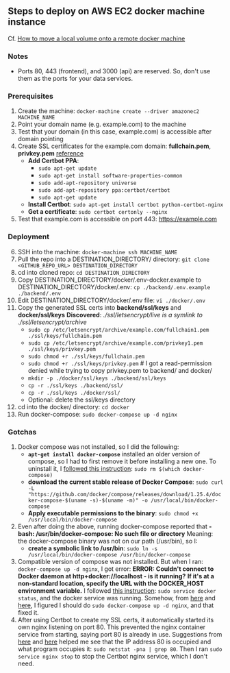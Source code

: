 ## Steps to deploy on AWS EC2 docker machine instance
Cf. [How to move a local volume onto a remote docker machine](https://stackoverflow.com/a/41652410/1743192)

### Notes
- Ports 80, 443 (frontend), and 3000 (api) are reserved.
  So, don't use them as the ports for your data services.

### Prerequisites
01. Create the machine: `docker-machine create --driver amazonec2 MACHINE_NAME`
02. Point your domain name (e.g. example.com) to the machine
03. Test that your domain (in this case, example.com) is accessible after domain pointing
04. Create SSL certificates for the example.com domain: **fullchain.pem**, **privkey.pem**
    [reference](https://certbot.eff.org/lets-encrypt/ubuntuxenial-nginx)
    - **Add Certbot PPA**:
      - `sudo apt-get update`
      - `sudo apt-get install software-properties-common`
      - `sudo add-apt-repository universe`
      - `sudo add-apt-repository ppa:certbot/certbot`
      - `sudo apt-get update`
    - **Install Certbot**: `sudo apt-get install certbot python-certbot-nginx`
    - **Get a certificate**: `sudo certbot certonly --nginx`
05. Test that example.com is accessible on port 443: https://example.com

### Deployment
06. SSH into the machine: `docker-machine ssh MACHINE_NAME`
07. Pull the repo into a DESTINATION_DIRECTORY/ directory:
    `git clone <GITHUB_REPO_URL> DESTINATION_DIRECTORY`
08. cd into cloned repo: `cd DESTINATION_DIRECTORY`
09. Copy DESTINATION_DIRECTORY/docker/.env-docker.example to DESTINATION_DIRECTORY/docker/.env:
    `cp ./backend/.env.example ./backend/.env`
10. Edit DESTINATION_DIRECTORY/docker/.env file: `vi ./docker/.env`
11. Copy the generated SSL certs into **backend/ssl/keys** and **docker/ssl/keys**
    **Discovered**: *./ssl/letsencrypt/live is a symlink to ./ssl/letsencrypt/archive*
    - `sudo cp /etc/letsencrypt/archive/example.com/fullchain1.pem ./ssl/keys/fullchain.pem`
    - `sudo cp /etc/letsencrypt/archive/example.com/privkey1.pem ./ssl/keys/privkey.pem`
    - `sudo chmod +r ./ssl/keys/fullchain.pem`
    - `sudo chmod +r ./ssl/keys/privkey.pem` # I got a read-permission denied while trying to copy privkey.pem to backend/ and docker/
    - `mkdir -p ./docker/ssl/keys ./backend/ssl/keys`
    - `cp -r ./ssl/keys ./backend/ssl/`
    - `cp -r ./ssl/keys ./docker/ssl/`
    - Optional: delete the ssl/keys directory
13. cd into the docker/ directory: `cd docker`
14. Run docker-compose: `sudo docker-compose up -d nginx`

### Gotchas
1. Docker compose was not installed, so I did the following:
   - **`apt-get install docker-compose`** installed an older version of compose, so I had to first remove it before installing a new one.
     To uninstall it, I [followed this instruction](https://stackoverflow.com/a/31143355/1743192):
     `sudo rm $(which docker-compose)`
   - **download the current stable release of Docker Compose**:
     `sudo curl -L "https://github.com/docker/compose/releases/download/1.25.4/docker-compose-$(uname -s)-$(uname -m)" -o /usr/local/bin/docker-compose`
   - **Apply executable permissions to the binary**:
     `sudo chmod +x /usr/local/bin/docker-compose`
2. Even after doing the above, running docker-compose reported that **-bash: /usr/bin/docker-compose: No such file or directory**
   Meaning: the docker-compose binary was not on our path (/usr/bin), so I:
   - **create a symbolic link to /usr/bin**:
     `sudo ln -s /usr/local/bin/docker-compose /usr/bin/docker-compose`
3. Compatible version of compose was not installed. But when I ran:
   `docker-compose up -d nginx`, I got error:
   **ERROR: Couldn't connect to Docker daemon at http+docker://localhost - is it running?**
   **If it's at a non-standard location, specify the URL with the DOCKER_HOST environment variable.**
   I followed [this instruction](https://medium.com/developer-space/if-you-faced-an-issue-like-couldnt-connect-to-docker-daemon-at-http-docker-localunixsocket-is-27b35f17d09d):
   `sudo service docker status`, and the docker service was running.
   Somehow, from [here](https://github.com/docker/compose/issues/4181#issuecomment-263501259)
   and [here](https://github.com/docker/compose/issues/4181#issuecomment-263455833),
   I figured I should do `sudo docker-compose up -d nginx`, and that fixed it.
4. After using Certbot to create my SSL certs, it automatically started its own nginx listening on port 80.
   This prevented the nginx container service from starting, saying port 80 is already in use.
   Suggestions from [here](https://stackoverflow.com/q/37971961/1743192) and [here](https://stackoverflow.com/q/37896369/1743192)
   helped me see that the IP address 80 is occupied and what program occupies it: `sudo netstat -pna | grep 80`.
   Then I ran `sudo service nginx stop` to stop the Certbot nginx service, which I don't need.
